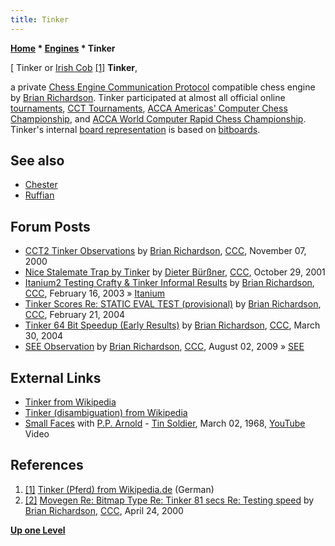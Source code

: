 ```yaml
---
title: Tinker
---
```

**[Home](Home "Home") \* [Engines](Engines "Engines") \* Tinker**



[ Tinker or [Irish Cob](https://en.wikipedia.org/wiki/Gypsy_horse) <a id="cite-note-1" href="#cite-ref-1">[1]</a>
**Tinker**,  

a private [Chess Engine Communication Protocol](Chess_Engine_Communication_Protocol "Chess Engine Communication Protocol") compatible chess engine by [Brian Richardson](Brian_Richardson "Brian Richardson"). Tinker participated at almost all official online [tournaments](Tournaments_and_Matches "Tournaments and Matches"), [CCT Tournaments](CCT_Tournaments "CCT Tournaments"), [ACCA Americas' Computer Chess Championship](ACCA_Americas%27_Computer_Chess_Championship "ACCA Americas' Computer Chess Championship"), and [ACCA World Computer Rapid Chess Championship](ACCA_World_Computer_Rapid_Chess_Championship "ACCA World Computer Rapid Chess Championship"). Tinker's internal [board representation](Board_Representation "Board Representation") is based on [bitboards](Bitboards "Bitboards"). 




## See also


* [Chester](Chester "Chester")
* [Ruffian](Ruffian "Ruffian")


## Forum Posts


* [CCT2 Tinker Observations](https://www.stmintz.com/ccc/index.php?id=137094) by [Brian Richardson](Brian_Richardson "Brian Richardson"), [CCC](CCC "CCC"), November 07, 2000
* [Nice Stalemate Trap by Tinker](https://www.stmintz.com/ccc/index.php?id=194764) by [Dieter Bürßner](Dieter_B%C3%BCr%C3%9Fner "Dieter Bürßner"), [CCC](CCC "CCC"), October 29, 2001
* [Itanium2 Testing Crafty & Tinker Informal Results](https://www.stmintz.com/ccc/index.php?id=284689) by [Brian Richardson](Brian_Richardson "Brian Richardson"), [CCC](CCC "CCC"), February 16, 2003 » [Itanium](Itanium "Itanium")
* [Tinker Scores Re: STATIC EVAL TEST (provisional)](https://www.stmintz.com/ccc/index.php?id=350527) by [Brian Richardson](Brian_Richardson "Brian Richardson"), [CCC](CCC "CCC"), February 21, 2004
* [Tinker 64 Bit Speedup (Early Results)](https://www.stmintz.com/ccc/index.php?id=357424) by [Brian Richardson](Brian_Richardson "Brian Richardson"), [CCC](CCC "CCC"), March 30, 2004
* [SEE Observation](http://www.talkchess.com/forum/viewtopic.php?t=29216) by [Brian Richardson](Brian_Richardson "Brian Richardson"), [CCC](CCC "CCC"), August 02, 2009 » [SEE](Static_Exchange_Evaluation "Static Exchange Evaluation")


## External Links


* [Tinker from Wikipedia](https://en.wikipedia.org/wiki/Tinker)
* [Tinker (disambiguation) from Wikipedia](https://en.wikipedia.org/wiki/Tinker_%28disambiguation%29)
* [Small Faces](Category:Small_Faces "Category:Small Faces") with [P.P. Arnold](https://en.wikipedia.org/wiki/P._P._Arnold) - [Tin Soldier](https://en.wikipedia.org/wiki/Tin_Soldier_%28song%29), March 02, 1968, [YouTube](https://en.wikipedia.org/wiki/YouTube) Video


 
## References


1. <a id="cite-ref-1" href="#cite-note-1">[1]</a> [Tinker (Pferd) from Wikipedia.de](http://de.wikipedia.org/wiki/Tinker_%28Pferd%29) (German)
2. <a id="cite-ref-2" href="#cite-note-2">[2]</a> [Movegen Re: Bitmap Type Re: Tinker 81 secs Re: Testing speed](https://www.stmintz.com/ccc/index.php?id=107485) by [Brian Richardson](Brian_Richardson "Brian Richardson"), [CCC](CCC "CCC"), April 24, 2000

**[Up one Level](Engines "Engines")**







 
